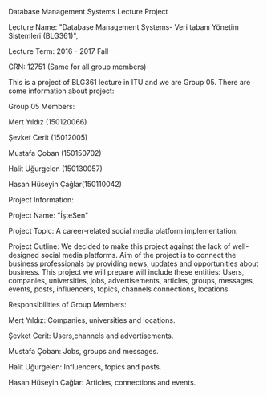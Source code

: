 Database Management Systems Lecture Project

Lecture Name: "Database Management Systems- Veri tabanı Yönetim Sistemleri (BLG361)",

Lecture Term: 2016 - 2017 Fall

CRN: 12751 (Same for all group members)

This is a project of BLG361 lecture in ITU and we are Group 05. There are some information about project:


Group 05 Members:

Mert Yıldız (150120066)

Şevket Cerit (15012005)

Mustafa Çoban (150150702)

Halit Uğurgelen (150130057)

Hasan Hüseyin Çağlar(150110042)


Project Information:

Project Name: "İşteSen"

Project Topic: A career-related social media platform implementation.

Project Outline: We decided to make this project against the lack of well-designed social media platforms. Aim of the 
project is to connect the business professionals by providing news, updates and opportunities about business. This project we will prepare will include these entities:
Users, companies, universities, jobs, advertisements, articles, groups, messages, events, posts, influencers, topics, channels
connections, locations.



Responsibilities of Group Members:

Mert Yıldız: Companies, universities and locations.

Şevket Cerit: Users,channels and advertisements.

Mustafa Çoban: Jobs, groups and messages.

Halit Uğurgelen: Influencers, topics and posts.

Hasan Hüseyin Çağlar: Articles, connections and events.





